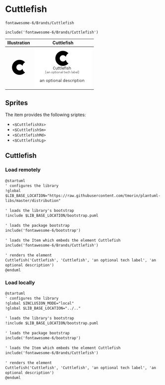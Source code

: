 # Cuttlefish


```text
fontawesome-6/Brands/Cuttlefish
```

```text
include('fontawesome-6/Brands/Cuttlefish')
```



| Illustration | Cuttlefish |
| :---: | :---: |
| ![illustration for Illustration](../../fontawesome-6/Brands/Cuttlefish.png) | ![illustration for Cuttlefish](../../fontawesome-6/Brands/Cuttlefish.Local.png) |



## Sprites
The item provides the following sriptes:

- `<$CuttlefishXs>`
- `<$CuttlefishSm>`
- `<$CuttlefishMd>`
- `<$CuttlefishLg>`





## Cuttlefish

### Load remotely
```plantuml
@startuml
' configures the library
!global $LIB_BASE_LOCATION="https://raw.githubusercontent.com/tmorin/plantuml-libs/master/distribution"

' loads the library's bootstrap
!include $LIB_BASE_LOCATION/bootstrap.puml

' loads the package bootstrap
include('fontawesome-6/bootstrap')

' loads the Item which embeds the element Cuttlefish
include('fontawesome-6/Brands/Cuttlefish')

' renders the element
Cuttlefish('Cuttlefish', 'Cuttlefish', 'an optional tech label', 'an optional description')
@enduml
```

### Load locally
```plantuml
@startuml
' configures the library
!global $INCLUSION_MODE="local"
!global $LIB_BASE_LOCATION="../.."

' loads the library's bootstrap
!include $LIB_BASE_LOCATION/bootstrap.puml

' loads the package bootstrap
include('fontawesome-6/bootstrap')

' loads the Item which embeds the element Cuttlefish
include('fontawesome-6/Brands/Cuttlefish')

' renders the element
Cuttlefish('Cuttlefish', 'Cuttlefish', 'an optional tech label', 'an optional description')
@enduml
```

